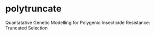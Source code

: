 # polytruncate
Quantatative Genetic Modelling for Polygenic Insecticide Resistance: Truncated Selection
